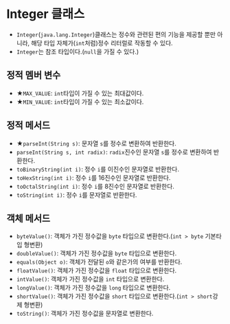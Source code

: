 # Integer 클래스
- `Integer`(`java.lang.Integer`)클래스는 정수와 관련된 편의 기능을 제공할 뿐만 아니라, 해당 타입 자체가(`int`처럼)정수 리터럴로 작동할 수 있다.
- `Integer`는 참조 타입이다.(`null`을 가질 수 있다.)
## 정적 멤버 변수
- ★`MAX_VALUE`: `int`타입이 가질 수 있는 최대값이다.
- ★`MIN_VALUE`: `int`타입이 가질 수 있는 최소값이다.
## 정적 메서드
- ★`parseInt(String s)`: 문자열 `s`를 정수로 변환하여 반환한다.
- `parseInt(String s, int radix)`: `radix`진수인 문자열 `s`를 정수로 변환하여 반환한다.
- `toBinaryString(int i)`: 정수 `i`를 이진수인 문자열로 반환한다.
- `toHexString(int i)`: 정수 `i`를 16진수인 문자열로 반환한다.
- `toOctalString(int i)`: 정수 `i`를 8진수인 문자열로 반환한다.
- `toString(int i)`: 정수 `i`를 문자열로 반환한다.
## 객체 메서드
- `byteValue()`: 객체가 가진 정수값을 `byte` 타입으로 변환한다.(`int > byte` 기본타입 형변환)
- `doubleValue()`: 객체가 가진 정수값을 `byte` 타입으로 변환한다.
- `equals(Object o)`: 객체가 전달된 `o`와 같은가의 여부를 반환한다.
- `floatValue()`: 객체가 가진 정수값을 `float` 타입으로 변환한다.
- `intValue()`: 객체가 가진 정수값을 `int` 타입으로 변환한다.
- `longValue()`: 객체가 가진 정수값을 `long` 타입으로 변환한다.
- `shortValue()`: 객체가 가진 정수값을 `short` 타입으로 변환한다.(`int > short`강제 형변환)
- `toString()`: 객체가 가진 정수값을 문자열로 변환한다.
